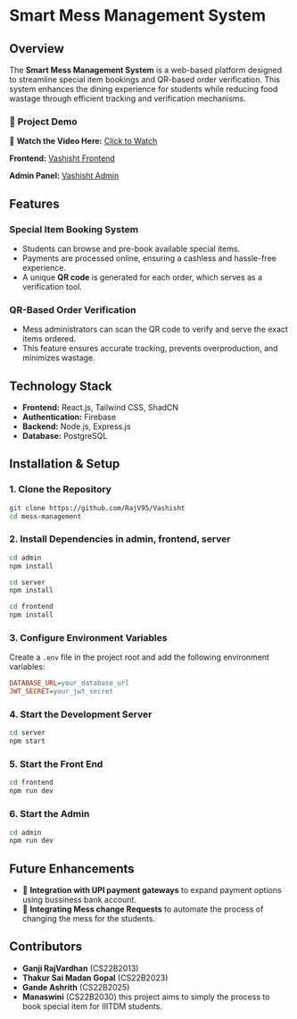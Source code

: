 # Smart Mess Management System

## Overview
The **Smart Mess Management System** is a web-based platform designed to streamline special item bookings and QR-based order verification. This system enhances the dining experience for students while reducing food wastage through efficient tracking and verification mechanisms.

### 🎥 **Project Demo**  
🔗 **Watch the Video Here:** [Click to Watch](https://drive.google.com/file/d/13ZOVgVFBcLtaX2h_zKebB6yhSfyFMTd-/view?usp=sharing)

<p><strong>Frontend:</strong> <a href="https://vashisht-frontend-beta.vercel.app" target="_blank">Vashisht Frontend</a></p>
<p><strong>Admin Panel:</strong> <a href="https://vashisht-admin.vercel.app" target="_blank">Vashisht Admin</a></p>


## Features
### **Special Item Booking System**
- Students can browse and pre-book available special items.
- Payments are processed online, ensuring a cashless and hassle-free experience.
- A unique **QR code** is generated for each order, which serves as a verification tool.

### **QR-Based Order Verification**
- Mess administrators can scan the QR code to verify and serve the exact items ordered.
- This feature ensures accurate tracking, prevents overproduction, and minimizes wastage.

## Technology Stack
- **Frontend:** React.js, Tailwind CSS, ShadCN
- **Authentication:** Firebase
- **Backend:** Node.js, Express.js
- **Database:** PostgreSQL

## Installation & Setup
### **1. Clone the Repository**
```sh
git clone https://github.com/RajV95/Vashisht
cd mess-management
```

### **2. Install Dependencies** in admin, frontend, server
```sh
cd admin
npm install
```
```sh
cd server
npm install
```
```sh
cd frontend
npm install
```

### **3. Configure Environment Variables**
Create a `.env` file in the project root and add the following environment variables:
```ini
DATABASE_URL=your_database_url
JWT_SECRET=your_jwt_secret
```

### **4. Start the Development Server**
```sh
cd server
npm start
```

### **5. Start the Front End**
```sh
cd frontend
npm run dev
```

### **6. Start the Admin**
```sh
cd admin
npm run dev
```

## Future Enhancements
- 🔹 **Integration with UPI payment gateways** to expand payment options using bussiness bank account.
- 🔹 **Integrating Mess change Requests** to automate the process of changing the mess for the students.

## Contributors
- **Ganji RajVardhan** (CS22B2013)
- **Thakur Sai Madan Gopal** (CS22B2023)
- **Gande Ashrith** (CS22B2025)
- **Manaswini** (CS22B2030)
this project aims to simply the process to book special item for IIITDM students.
